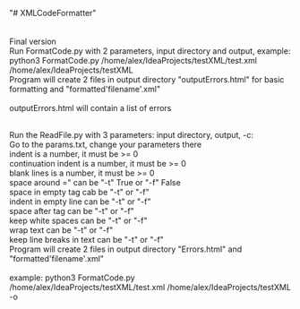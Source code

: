 "# XMLCodeFormatter"
<br>
<br>
<br>
Final version
<br>
Run FormatCode.py with 2 parameters, input directory and output, example:
<br>
python3 FormatCode.py /home/alex/IdeaProjects/testXML/test.xml /home/alex/IdeaProjects/testXML
<br>
Program will create 2 files in output directory "outputErrors.html" for basic formatting and "formatted'filename'.xml"
<br>
<br>
outputErrors.html will contain a list of errors

<br>
Run the ReadFile.py with 3 parameters: input directory, output, -c:
<br>
Go to the params.txt, change your parameters there
<br>
indent is a number, it must be >= 0
<br>
continuation indent is a number, it must be >= 0
<br>
blank lines is a number, it must be >= 0
<br>
space around =" can be "-t" True or "-f" False
<br>
space in empty tag cab be "-t" or "-f"
<br> 
indent in empty line can be "-t" or "-f"
<br>
space after tag can be "-t" or "-f"
<br>
keep white spaces can be "-t" or "-f"
<br>
wrap text can be "-t" or "-f"
<br>
keep line breaks in text can be "-t" or "-f"
<br>
Program will create 2 files in output directory "Errors.html" and "formatted'filename'.xml"
<br>
<br>
example:
python3 FormatCode.py /home/alex/IdeaProjects/testXML/test.xml /home/alex/IdeaProjects/testXML -o


